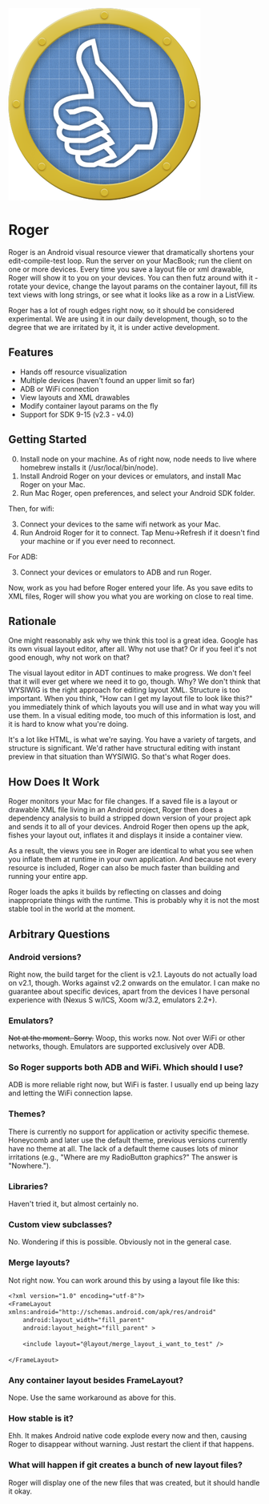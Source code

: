 ![Roger icon](https://github.com/bignerdranch/Roger/raw/master/Android/Roger/res/drawable/roger_icon.png)

Roger
=====

Roger is an Android visual resource viewer that dramatically shortens your
edit-compile-test loop. Run the server on your MacBook; run the client on one
or more devices. Every time you save a layout file or xml drawable, Roger will
show it to you on your devices. You can then futz around with it - rotate your
device, change the layout params on the container layout, fill its text views
with long strings, or see what it looks like as a row in a ListView.

Roger has a lot of rough edges right now, so it should be considered experimental.
We are using it in our daily development, though, so to the degree that we are 
irritated by it, it is under active development.

Features
--------

* Hands off resource visualization
* Multiple devices (haven't found an upper limit so far)
* ADB or WiFi connection
* View layouts and XML drawables
* Modify container layout params on the fly
* Support for SDK 9-15 (v2.3 - v4.0)

Getting Started
---------------

0. Install node on your machine. As of right now, node needs to live where
    homebrew installs it (/usr/local/bin/node). 
1. Install Android Roger on your devices or emulators, and install Mac Roger
on your Mac.
2. Run Mac Roger, open preferences, and select your Android SDK folder.

Then, for wifi:

3. Connect your devices to the same wifi network as your Mac.
4. Run Android Roger for it to connect. Tap Menu->Refresh if it 
   doesn't find your machine or if you ever need to reconnect.

For ADB:

3. Connect your devices or emulators to ADB and run Roger.

Now, work as you had before Roger entered your life. As you save edits to XML
files, Roger will show you what you are working on close to real time.

Rationale
---------

One might reasonably ask why we think this tool is a great idea. Google has its own
visual layout editor, after all. Why not use that? Or if you feel it's not good 
enough, why not work on that?

The visual layout editor in ADT continues to make progress. We don't feel that it
will ever get where we need it to go, though. Why?  We don't think that 
WYSIWIG is the right approach for editing layout XML. Structure is too important.
When you think, "How can I get my layout file to look like this?" you immediately
think of which layouts you will use and in what way you will use them. In a visual
editing mode, too much of this information is lost, and it is hard to know what you're
doing.

It's a lot like HTML, is what we're saying. You have a variety of targets, and
structure is significant. We'd rather have structural editing with instant
preview in that situation than WYSIWIG.  So that's what Roger does.

How Does It Work
----------------

Roger monitors your Mac for file changes. If a saved file is a layout or drawable XML
file living in an Android project, Roger then does a dependency analysis to build a stripped down
version of your project apk and sends it to all of your devices. Android Roger then opens up 
the apk, fishes your layout out, inflates it and displays it inside a container view.

As a result, the views you see in Roger are identical to what you see when you inflate them at runtime
in your own application. And because not every resource is included, Roger can also be much faster than building
and running your entire app.

Roger loads the apks it builds by reflecting on classes and doing inappropriate things with the runtime.
This is probably why it is not the most stable tool in the world at the moment.


Arbitrary Questions
-------------------

### Android versions?

Right now, the build target for the client is v2.1. Layouts do not actually
load on v2.1, though. Works against v2.2 onwards on the emulator. I can make no
guarantee about specific devices, apart from the devices I have personal experience
with (Nexus S w/ICS, Xoom w/3.2, emulators 2.2+). 

### Emulators?

~~Not at the moment. Sorry.~~ Woop, this works now. Not over WiFi or other networks, though. Emulators
are supported exclusively over ADB.

### So Roger supports both ADB and WiFi. Which should I use?

ADB is more reliable right now, but WiFi is faster. I usually end up being lazy and letting the WiFi
connection lapse.

### Themes?

There is currently no support for application or activity specific themese.
Honeycomb and later use the default theme, previous versions currently have no
theme at all.  The lack of a default theme causes lots of minor irritations
(e.g., "Where are my RadioButton graphics?" The answer is "Nowhere.").

### Libraries?

Haven't tried it, but almost certainly no.

### Custom view subclasses?

No. Wondering if this is possible. Obviously not in the general case.

### Merge layouts?

Not right now. You can work around this by using a layout file like
this:

    <?xml version="1.0" encoding="utf-8"?>
    <FrameLayout xmlns:android="http://schemas.android.com/apk/res/android"
        android:layout_width="fill_parent"
        android:layout_height="fill_parent" >

        <include layout="@layout/merge_layout_i_want_to_test" />

    </FrameLayout>

### Any container layout besides FrameLayout?

Nope. Use the same workaround as above for this.

### How stable is it?

Ehh. It makes Android native code explode every now and then, causing
Roger to disappear without warning. Just restart the client if that 
happens.

### What will happen if git creates a bunch of new layout files?

Roger will display one of the new files that was created, but it should
handle it okay.

